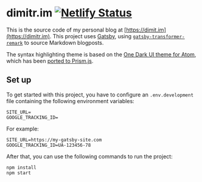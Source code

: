 # dimitr.im [![Netlify Status](https://api.netlify.com/api/v1/badges/7d74b2f7-8c18-46cc-8d56-477fc30997fd/deploy-status)](https://app.netlify.com/sites/dimitrim/deploys)

This is the source code of my personal blog at [https://dimit.im](https://dimitr.im).
This project uses [Gatsby](https://www.gatsbyjs.org/), using [`gatsby-transformer-remark`](https://www.gatsbyjs.org/packages/gatsby-transformer-remark/) to source Markdown blogposts.

The syntax highlighting theme is based on the [One Dark UI theme for Atom](https://atom.io/themes/one-dark-ui), which has been [ported to Prism.js](https://github.com/AGMStudio/prism-theme-one-dark). 

## Set up
To get started with this project, you have to configure an `.env.development` file containing the following environment variables:

```env
SITE_URL=
GOOGLE_TRACKING_ID=
```

For example:

```env
SITE_URL=https://my-gatsby-site.com
GOOGLE_TRACKING_ID=UA-123456-78
```

After that, you can use the following commands to run the project:

```shell
npm install
npm start
```
